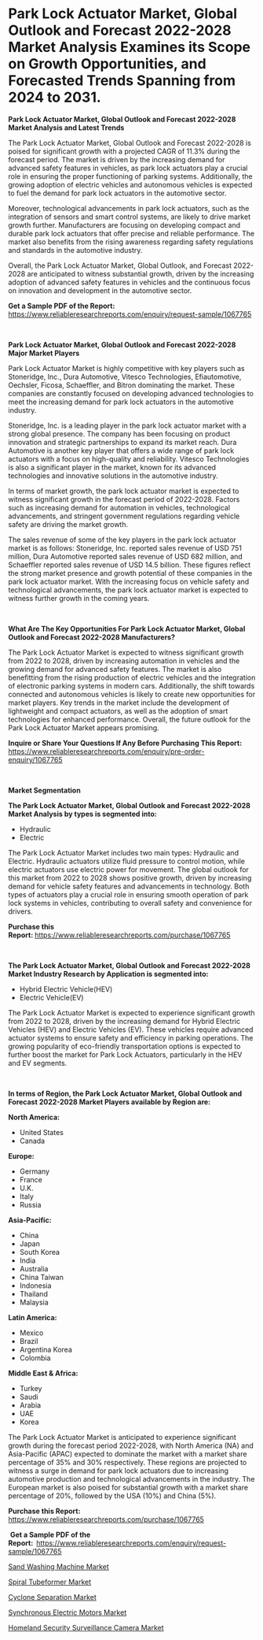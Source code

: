 <p><h1>Park Lock Actuator Market, Global Outlook and Forecast 2022-2028 Market Analysis Examines its Scope on Growth Opportunities, and Forecasted Trends Spanning from 2024 to 2031.</h1></p><p><strong>Park Lock Actuator Market, Global Outlook and Forecast 2022-2028 Market Analysis and Latest Trends</strong></p>
<p><p>The Park Lock Actuator Market, Global Outlook and Forecast 2022-2028 is poised for significant growth with a projected CAGR of 11.3% during the forecast period. The market is driven by the increasing demand for advanced safety features in vehicles, as park lock actuators play a crucial role in ensuring the proper functioning of parking systems. Additionally, the growing adoption of electric vehicles and autonomous vehicles is expected to fuel the demand for park lock actuators in the automotive sector.</p><p>Moreover, technological advancements in park lock actuators, such as the integration of sensors and smart control systems, are likely to drive market growth further. Manufacturers are focusing on developing compact and durable park lock actuators that offer precise and reliable performance. The market also benefits from the rising awareness regarding safety regulations and standards in the automotive industry.</p><p>Overall, the Park Lock Actuator Market, Global Outlook, and Forecast 2022-2028 are anticipated to witness substantial growth, driven by the increasing adoption of advanced safety features in vehicles and the continuous focus on innovation and development in the automotive sector.</p></p>
<p><strong>Get a Sample PDF of the Report:&nbsp;</strong> <a href="https://www.reliableresearchreports.com/enquiry/request-sample/1067765">https://www.reliableresearchreports.com/enquiry/request-sample/1067765</a></p>
<p>&nbsp;</p>
<p><strong>Park Lock Actuator Market, Global Outlook and Forecast 2022-2028 Major Market Players</strong></p>
<p><p>Park Lock Actuator Market is highly competitive with key players such as Stoneridge, Inc., Dura Automotive, Vitesco Technologies, Efiautomotive, Oechsler, Ficosa, Schaeffler, and Bitron dominating the market. These companies are constantly focused on developing advanced technologies to meet the increasing demand for park lock actuators in the automotive industry.</p><p>Stoneridge, Inc. is a leading player in the park lock actuator market with a strong global presence. The company has been focusing on product innovation and strategic partnerships to expand its market reach. Dura Automotive is another key player that offers a wide range of park lock actuators with a focus on high-quality and reliability. Vitesco Technologies is also a significant player in the market, known for its advanced technologies and innovative solutions in the automotive industry.</p><p>In terms of market growth, the park lock actuator market is expected to witness significant growth in the forecast period of 2022-2028. Factors such as increasing demand for automation in vehicles, technological advancements, and stringent government regulations regarding vehicle safety are driving the market growth.</p><p>The sales revenue of some of the key players in the park lock actuator market is as follows: Stoneridge, Inc. reported sales revenue of USD 751 million, Dura Automotive reported sales revenue of USD 682 million, and Schaeffler reported sales revenue of USD 14.5 billion. These figures reflect the strong market presence and growth potential of these companies in the park lock actuator market. With the increasing focus on vehicle safety and technological advancements, the park lock actuator market is expected to witness further growth in the coming years.</p></p>
<p>&nbsp;</p>
<p><strong>What Are The Key Opportunities For Park Lock Actuator Market, Global Outlook and Forecast 2022-2028 Manufacturers?</strong></p>
<p><p>The Park Lock Actuator Market is expected to witness significant growth from 2022 to 2028, driven by increasing automation in vehicles and the growing demand for advanced safety features. The market is also benefitting from the rising production of electric vehicles and the integration of electronic parking systems in modern cars. Additionally, the shift towards connected and autonomous vehicles is likely to create new opportunities for market players. Key trends in the market include the development of lightweight and compact actuators, as well as the adoption of smart technologies for enhanced performance. Overall, the future outlook for the Park Lock Actuator Market appears promising.</p></p>
<p><strong>Inquire or Share Your Questions If Any Before Purchasing This Report:</strong> <a href="https://www.reliableresearchreports.com/enquiry/pre-order-enquiry/1067765">https://www.reliableresearchreports.com/enquiry/pre-order-enquiry/1067765</a></p>
<p>&nbsp;</p>
<p><strong>Market Segmentation</strong></p>
<p><strong>The Park Lock Actuator Market, Global Outlook and Forecast 2022-2028 Market Analysis by types is segmented into:</strong></p>
<p><ul><li>Hydraulic</li><li>Electric</li></ul></p>
<p><p>The Park Lock Actuator Market includes two main types: Hydraulic and Electric. Hydraulic actuators utilize fluid pressure to control motion, while electric actuators use electric power for movement. The global outlook for this market from 2022 to 2028 shows positive growth, driven by increasing demand for vehicle safety features and advancements in technology. Both types of actuators play a crucial role in ensuring smooth operation of park lock systems in vehicles, contributing to overall safety and convenience for drivers.</p></p>
<p><strong>Purchase this Report:&nbsp;</strong><a href="https://www.reliableresearchreports.com/purchase/1067765">https://www.reliableresearchreports.com/purchase/1067765</a></p>
<p>&nbsp;</p>
<p><strong>The Park Lock Actuator Market, Global Outlook and Forecast 2022-2028 Market Industry Research by Application is segmented into:</strong></p>
<p><ul><li>Hybrid Electric Vehicle(HEV)</li><li>Electric Vehicle(EV)</li></ul></p>
<p><p>The Park Lock Actuator Market is expected to experience significant growth from 2022 to 2028, driven by the increasing demand for Hybrid Electric Vehicles (HEV) and Electric Vehicles (EV). These vehicles require advanced actuator systems to ensure safety and efficiency in parking operations. The growing popularity of eco-friendly transportation options is expected to further boost the market for Park Lock Actuators, particularly in the HEV and EV segments.</p></p>
<p>&nbsp;</p>
<p><strong>In terms of Region, the Park Lock Actuator Market, Global Outlook and Forecast 2022-2028 Market Players available by Region are:</strong></p>
<p>
    <p> <strong> North America: </strong>
        <ul>
            <li>United States</li>
            <li>Canada</li>
        </ul>
        </p> 
    <p> <strong> Europe: </strong>
        <ul>
            <li>Germany</li>
            <li>France</li>
            <li>U.K.</li>
            <li>Italy</li>
            <li>Russia</li>
        </ul>
        </p> 
    <p> <strong> Asia-Pacific: </strong>
        <ul>
            <li>China</li>
            <li>Japan</li>
            <li>South Korea</li>
            <li>India</li>
            <li>Australia</li>
            <li>China Taiwan</li>
            <li>Indonesia</li>
            <li>Thailand</li>
            <li>Malaysia</li>
        </ul>
        </p> 
    <p> <strong> Latin America: </strong>
        <ul>
            <li>Mexico</li>
            <li>Brazil</li>
            <li>Argentina Korea</li>
            <li>Colombia</li>
        </ul>
        </p> 
    <p> <strong> Middle East & Africa: </strong>
        <ul>
            <li>Turkey</li>
            <li>Saudi</li>
            <li>Arabia</li>
            <li>UAE</li>
            <li>Korea</li>
        </ul>
    </p>
    </p>
<p><p>The Park Lock Actuator Market is anticipated to experience significant growth during the forecast period 2022-2028, with North America (NA) and Asia-Pacific (APAC) expected to dominate the market with a market share percentage of 35% and 30% respectively. These regions are projected to witness a surge in demand for park lock actuators due to increasing automotive production and technological advancements in the industry. The European market is also poised for substantial growth with a market share percentage of 20%, followed by the USA (10%) and China (5%).</p></p>
<p><strong>Purchase this Report: </strong><a href="https://www.reliableresearchreports.com/purchase/1067765">https://www.reliableresearchreports.com/purchase/1067765</a></p>
<p>&nbsp;<strong>Get a Sample PDF of the Report:&nbsp;&nbsp;</strong><a href="https://www.reliableresearchreports.com/enquiry/request-sample/1067765">https://www.reliableresearchreports.com/enquiry/request-sample/1067765</a></p>
<p><strong></strong></p>
<p><p><a href="https://medium.com/@freedayundt/sand-washing-machine-market-the-key-to-successful-business-strategy-forecast-till-2031-ff79e738798b">Sand Washing Machine Market</a></p><p><a href="https://medium.com/@freedayundt/spiral-tubeformer-market-comprehensive-assessment-by-type-application-and-geography-4a5ec8797c95">Spiral Tubeformer Market</a></p><p><a href="https://medium.com/@caligoldner/cyclone-separation-market-report-reveals-the-latest-trends-and-growth-opportunities-of-this-market-9d93b9f162d7">Cyclone Separation Market</a></p><p><a href="https://medium.com/@caligoldner/synchronous-electric-motors-market-comprehensive-assessment-by-type-application-and-geography-1b22062a5731">Synchronous Electric Motors Market</a></p><p><a href="https://medium.com/@andrewhills1925/homeland-security-surveillance-camera-market-competitive-analysis-market-trends-and-forecast-to-bf5ef789b8a2">Homeland Security Surveillance Camera Market</a></p></p>